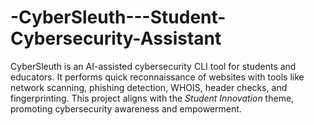 # -CyberSleuth---Student-Cybersecurity-Assistant
CyberSleuth is an AI-assisted cybersecurity CLI tool for students and educators. It performs quick reconnaissance of websites with tools like network scanning, phishing detection, WHOIS, header checks, and fingerprinting. This project aligns with the *Student Innovation* theme, promoting cybersecurity awareness and empowerment.
